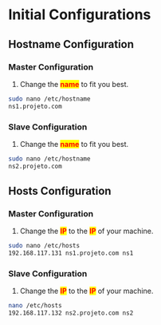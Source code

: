 # Initial Configurations

## Hostname Configuration

### Master Configuration

1. Change the <mark style="color:red;">**name**</mark> to fit you best.

```bash
sudo nano /etc/hostname
ns1.projeto.com
```

### Slave Configuration

1. Change the <mark style="color:red;">**name**</mark> to fit you best.

```bash
sudo nano /etc/hostname
ns2.projeto.com
```

## Hosts Configuration

### Master Configuration

1. Change the <mark style="color:red;">**IP**</mark> to the <mark style="color:red;">**IP**</mark> of your machine.

```bash
sudo nano /etc/hosts
192.168.117.131 ns1.projeto.com ns1
```

### Slave Configuration

1. Change the <mark style="color:red;">**IP**</mark> to the <mark style="color:red;">**IP**</mark> of your machine.

```bash
nano /etc/hosts
192.168.117.132 ns2.projeto.com ns2
```
